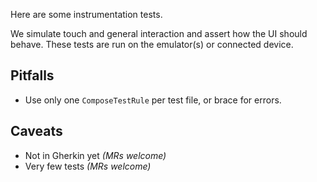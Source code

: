 Here are some instrumentation tests.

We simulate touch and general interaction and assert how the UI should behave.
These tests are run on the emulator(s) or connected device.



## Pitfalls

- Use only one `ComposeTestRule` per test file, or brace for errors.

## Caveats

- Not in Gherkin yet _(MRs welcome)_
- Very few tests _(MRs welcome)_

